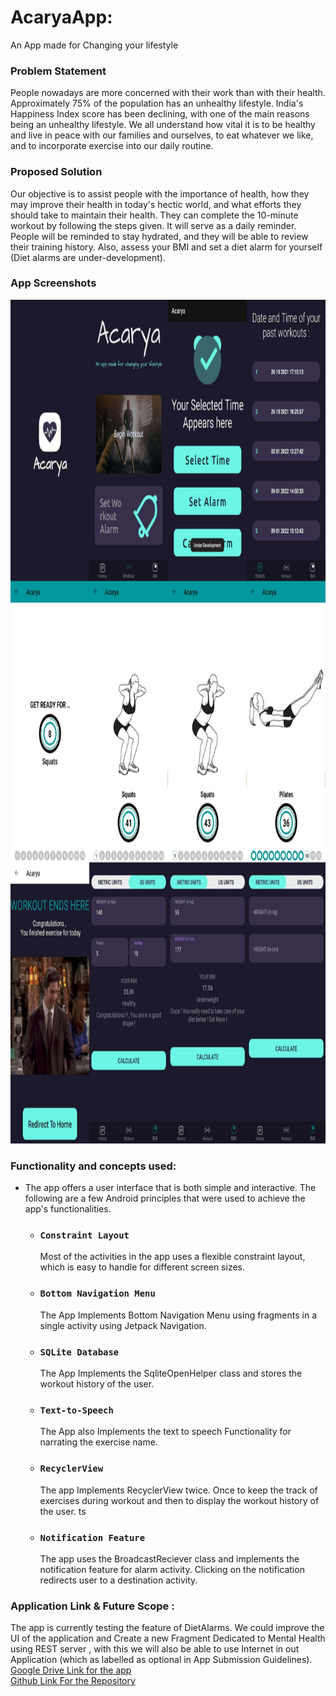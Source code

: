 # AcaryaApp:

An App made for Changing your lifestyle

### Problem Statement
People nowadays are more concerned with their work than with their health. Approximately 75% of the population has an unhealthy lifestyle. India's Happiness Index score has been declining, with one of the main reasons being an unhealthy lifestyle. We all understand how vital it is to be healthy and live in peace with our families and ourselves, to eat whatever we like, and to incorporate exercise into our daily routine. 

### Proposed Solution
Our objective is to assist people with the importance of health, how they may improve their health in today's hectic world, and what efforts they should take to maintain their health. They can complete the 10-minute workout by following the steps given. It will serve as a daily reminder. People will be reminded to stay hydrated, and they will be able to review their training history. Also, assess your BMI and set a diet alarm for yourself (Diet alarms are under-development).

### App Screenshots
<img src="https://github.com/theyashgrover/AcaryaApp/blob/master/MergedImages.jpg" height = "1350px" width="900px">

### Functionality and concepts used:
- The app offers a user interface that is both simple and interactive. The following are a few Android principles that were used to achieve the app's functionalities.
   - ### `Constraint Layout` 
        Most of the activities in the app uses a flexible constraint layout, which is easy to handle for different screen sizes. 
   - ### `Bottom Navigation Menu` 
        The App Implements Bottom Navigation Menu using fragments in a single activity using Jetpack Navigation. 
   - ### `SQLite Database` 
        The App Implements the SqliteOpenHelper class and stores the workout history of the user.
   - ### `Text-to-Speech` 
        The App also Implements the text to speech Functionality for narrating the exercise name.
   - ### `RecyclerView` 
        The app Implements RecyclerView twice. Once to keep the track of exercises during workout and then to display the workout history of the user. ts 
   - ### `Notification Feature`
        The app uses the BroadcastReciever class and implements the notification feature for alarm activity. Clicking on the notification redirects user to a destination        activity.

### Application Link & Future Scope :
The app is currently testing the feature of DietAlarms. We could improve the UI of the application and Create a new Fragment Dedicated to  Mental Health using REST server , with this we will also be able to use Internet in out Application (which as labelled as optional in App Submission Guidelines).
<br>
[Google Drive Link for the app](https://drive.google.com/drive/folders/1BAb2ccmF54-Vlozos4RtPvoRWVtL01Ya?usp=sharing)
<br>
[Github Link For the Repository](https://github.com/theyashgrover/AcaryaApp)
